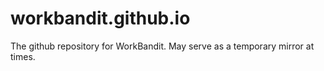 # workbandit.github.io
The github repository for WorkBandit. May serve as a temporary mirror at times.
